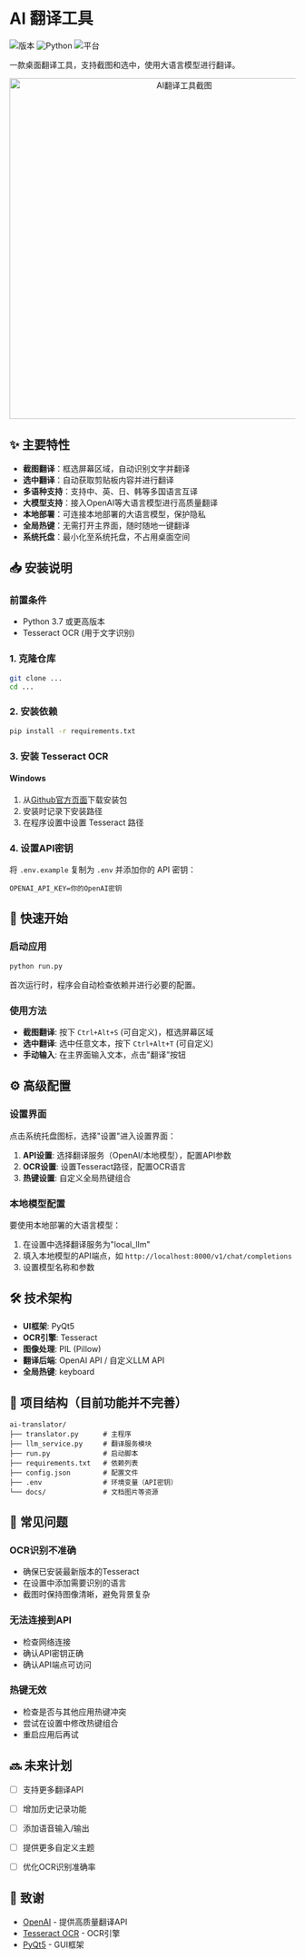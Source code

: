 # AI 翻译工具

![版本](https://img.shields.io/badge/版本-1.0.0-blue.svg)
![Python](https://img.shields.io/badge/Python-3.7+-green.svg)
![平台](https://img.shields.io/badge/平台-Windows%20|%20macOS%20|%20Linux-lightgrey.svg)

一款桌面翻译工具，支持截图和选中，使用大语言模型进行翻译。

<div align="center">
  <img src="docs/screenshot.png" alt="AI翻译工具截图" width="600"/>
</div>

## ✨ 主要特性

- **截图翻译**：框选屏幕区域，自动识别文字并翻译
- **选中翻译**：自动获取剪贴板内容并进行翻译
- **多语种支持**：支持中、英、日、韩等多国语言互译
- **大模型支持**：接入OpenAI等大语言模型进行高质量翻译
- **本地部署**：可连接本地部署的大语言模型，保护隐私
- **全局热键**：无需打开主界面，随时随地一键翻译
- **系统托盘**：最小化至系统托盘，不占用桌面空间

## 📥 安装说明

### 前置条件

- Python 3.7 或更高版本
- Tesseract OCR (用于文字识别)

### 1. 克隆仓库

```bash
git clone ...
cd ...
```

### 2. 安装依赖

```bash
pip install -r requirements.txt
```

### 3. 安装 Tesseract OCR

#### Windows
1. 从[Github官方页面](https://github.com/UB-Mannheim/tesseract/wiki)下载安装包
2. 安装时记录下安装路径
3. 在程序设置中设置 Tesseract 路径


### 4. 设置API密钥

将 `.env.example` 复制为 `.env` 并添加你的 API 密钥：

```
OPENAI_API_KEY=你的OpenAI密钥
```

## 🚀 快速开始

### 启动应用

```bash
python run.py
```

首次运行时，程序会自动检查依赖并进行必要的配置。

### 使用方法

- **截图翻译**: 按下 `Ctrl+Alt+S` (可自定义)，框选屏幕区域
- **选中翻译**: 选中任意文本，按下 `Ctrl+Alt+T` (可自定义)
- **手动输入**: 在主界面输入文本，点击"翻译"按钮

## ⚙️ 高级配置

### 设置界面

点击系统托盘图标，选择"设置"进入设置界面：

1. **API设置**: 选择翻译服务（OpenAI/本地模型），配置API参数
2. **OCR设置**: 设置Tesseract路径，配置OCR语言
3. **热键设置**: 自定义全局热键组合

### 本地模型配置

要使用本地部署的大语言模型：

1. 在设置中选择翻译服务为"local_llm"
2. 填入本地模型的API端点，如 `http://localhost:8000/v1/chat/completions`
3. 设置模型名称和参数

## 🛠️ 技术架构

- **UI框架**: PyQt5
- **OCR引擎**: Tesseract
- **图像处理**: PIL (Pillow)
- **翻译后端**: OpenAI API / 自定义LLM API
- **全局热键**: keyboard

## 📄 项目结构（目前功能并不完善）

```
ai-translator/
├── translator.py      # 主程序
├── llm_service.py     # 翻译服务模块
├── run.py             # 启动脚本
├── requirements.txt   # 依赖列表
├── config.json        # 配置文件
├── .env               # 环境变量（API密钥）
└── docs/              # 文档图片等资源
```

## 🔧 常见问题

### OCR识别不准确

- 确保已安装最新版本的Tesseract
- 在设置中添加需要识别的语言
- 截图时保持图像清晰，避免背景复杂

### 无法连接到API

- 检查网络连接
- 确认API密钥正确
- 确认API端点可访问

### 热键无效

- 检查是否与其他应用热键冲突
- 尝试在设置中修改热键组合
- 重启应用后再试

## 🔜 未来计划

- [ ] 支持更多翻译API
- [ ] 增加历史记录功能
- [ ] 添加语音输入/输出
- [ ] 提供更多自定义主题
- [ ] 优化OCR识别准确率



## 🙏 致谢

- [OpenAI](https://openai.com/) - 提供高质量翻译API
- [Tesseract OCR](https://github.com/tesseract-ocr/tesseract) - OCR引擎
- [PyQt5](https://www.riverbankcomputing.com/software/pyqt/) - GUI框架

